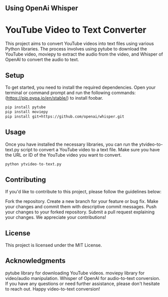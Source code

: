 ## Using OpenAi Whisper


# YouTube Video to Text Converter


This project aims to convert YouTube videos into text files using various Python libraries. The process involves using pytube to download the YouTube video, moviepy to extract the audio from the video, and Whisper of OpenAI to convert the audio to text.

## Setup

To get started, you need to install the required dependencies. Open your terminal or command prompt and run the following commands:(https://pip.pypa.io/en/stable/) to install foobar.

```bash
pip install pytube
pip install moviepy
pip install git+https://github.com/openai/whisper.git

```

## Usage
Once you have installed the necessary libraries, you can run the ytvideo-to-text.py script to convert a YouTube video to a text file. Make sure you have the URL or ID of the YouTube video you want to convert.
```python
python ytvideo-to-text.py
```

## Contributing
If you'd like to contribute to this project, please follow the guidelines below:

Fork the repository.
Create a new branch for your feature or bug fix.
Make your changes and commit them with descriptive commit messages.
Push your changes to your forked repository.
Submit a pull request explaining your changes.
We appreciate your contributions!

## License

This project is licensed under the MIT License.

## Acknowledgments

pytube library for downloading YouTube videos.
moviepy library for video/audio manipulation.
Whisper of OpenAI for audio-to-text conversion.
If you have any questions or need further assistance, please don't hesitate to reach out. Happy video-to-text conversion!

